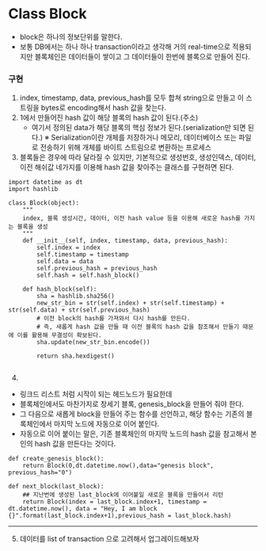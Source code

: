 # Class Block
- block은 하나의 정보단위를 말한다.
- 보통 DB에서는 하나 하나 transaction이라고 생각해 거의 real-time으로 적용되지만
블록체인은 데이터들이 쌓이고 그 데이터들이 한번에 블록으로 만들어 진다.

### 구현
1. index, timestamp, data, previous_hash를 모두 합쳐 string으로 만들고 이 스트링을 bytes로 encoding해서 hash 값을 찾는다.
2. 1에서 만들어진 hash 값이 해당 블록의 hash 값이 된다.(주소)
    - 여기서 정의된 data가 해당 블록의 핵심 정보가 된다.(serialization만 되면 된다.)
    ※ Serialization이란 개체를 저장하거나 메모리, 데이터베이스 또는 파일로 전송하기 위해 개체를 바이트 스트림으로 변환하는 프로세스
3. 블록들은 경우에 따라 달라질 수 있지만, 기본적으로 생성번호, 생성인덱스, 데이터, 이전 해쉬값 네가지를 이용해 hash 값을 찾아주는 클래스를 구현하면 된다.

```
import datetime as dt
import hashlib

class Block(object):
    """
    index, 블록 생성시간, 데이터, 이전 hash value 등을 이용해 새로운 hash를 가지는 블록을 생성
    """
    def __init__(self, index, timestamp, data, previous_hash):
        self.index = index
        self.timestamp = timestamp
        self.data = data
        self.previous_hash = previous_hash
        self.hash = self.hash_block()
        
    def hash_block(self):
        sha = hashlib.sha256()
        new_str_bin = str(self.index) + str(self.timestamp) + str(self.data) + str(self.previous_hash)
        # 이전 block의 hash를 가져와서 다시 hash를 만든다.
        # 즉, 새롭게 hash 값을 만들 때 이전 블록의 hash 값을 참조해서 만들기 때문에 이를 활용해 무결성이 확보된다.
        sha.update(new_str_bin.encode())
        
        return sha.hexdigest()
        
```

4. 
- 링크드 리스트 처럼 시작이 되는 헤드노드가 필요한데
- 블록체인에서도 마찬가지로 창세기 블록, genesis_block을 만들어 줘야 한다.
- 그 다음으로 새롭게 block을 만들어 주는 함수를 선언하고, 해당 함수는 기존의 블록체인에서 마지막 노드에 자동으로 이어 붙인다.
- 자동으로 이어 붙이는 말은, 기존 블록체인의 마지막 노드의 hash 값을 참고해서 본인의 hash 값을 만든다는 것이다.


```
def create_genesis_block():
    return Block(0,dt.datetime.now(),data="genesis block", previous_hash="0")

def next_block(last_block):
    ## 지난번에 생성된 last_block에 이어붙일 새로운 블록을 만들어서 리턴
    return Block(index = last_block.index+1, timestamp = dt.datetime.now(), data = "Hey, I am block {}".format(last_block.index+1),previous_hash = last_block.hash)
```

---
5. 데이터를 list of transaction 으로 고려해서 업그레이드해보자
